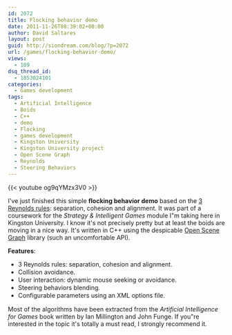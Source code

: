 ```yaml
---
id: 2072
title: Flocking behavior demo
date: 2011-11-26T08:39:02+00:00
author: David Saltares
layout: post
guid: http://siondream.com/blog/?p=2072
url: /games/flocking-behavior-demo/
views:
  - 109
dsq_thread_id:
  - 1853024101
categories:
  - Games development
tags:
  - Artificial Intelligence
  - Boids
  - C++
  - demo
  - Flocking
  - games development
  - Kingston University
  - Kingston University project
  - Open Scene Graph
  - Reynolds
  - Steering Behaviors
---
```


{{< youtube og9qYMzx3V0 >}}

I've just finished this simple **flocking behavior demo** based on the [3 Reynolds rules](http://en.wikipedia.org/wiki/Flocking_(behavior)): separation, cohesion and alignment. It was part of a coursework for the *Strategy & Intelligent Games* module I"m taking here in Kingston University. I know it's not precisely pretty but at least the boids are moving in a nice way. It's written in C++ using the despicable [Open Scene Graph](http://www.openscenegraph.org/) library (such an uncomfortable API).

**Features**:

*   <span class="Apple-style-span" style="line-height: 18px;">3 Reynolds rules: separation, cohesion and alignment.</span>
*   <span class="Apple-style-span" style="line-height: 18px;">Collision avoidance.</span>
*   <span class="Apple-style-span" style="line-height: 18px;">User interaction: dynamic mouse seeking or avoidance.</span>
*   <span class="Apple-style-span" style="line-height: 18px;">Steering behaviors blending.</span>
*   <span class="Apple-style-span" style="line-height: 18px;">Configurable parameters using an XML options file.</span>

Most of the algorithms have been extracted from the *Artificial Intelligence for Games* book written by Ian Millington and John Funge. If you"re interested in the topic it's totally a must read, I strongly recommend it.